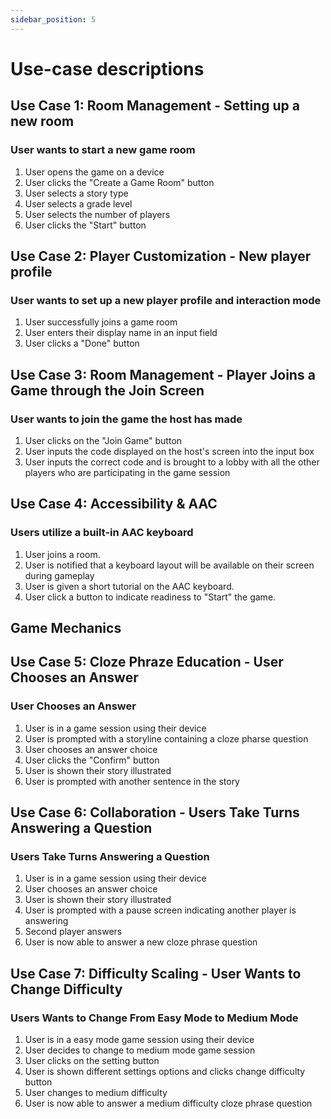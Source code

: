 ```yaml
---
sidebar_position: 5
---
```


# Use-case descriptions

## Use Case 1: Room Management - Setting up a new room

### User wants to start a new game room

1. User opens the game on a device
2. User clicks the "Create a Game Room" button
3. User selects a story type
4. User selects a grade level
5. User selects the number of players
6. User clicks the "Start" button


## Use Case 2: Player Customization - New player profile

### User wants to set up a new player profile and interaction mode

1. User successfully joins a game room
2. User enters their display name in an input field
3. User clicks a "Done" button

## Use Case 3: Room Management - Player Joins a Game through the Join Screen

### User wants to join the game the host has made

1. User clicks on the "Join Game" button
2. User inputs the code displayed on the host's screen into the input box
3. User inputs the correct code and is brought to a lobby with all the other players who are participating in the game session

## Use Case 4: Accessibility & AAC

### Users utilize a built-in AAC keyboard
1. User joins a room.
2. User is notified that a keyboard layout will be available on their screen during gameplay
3. User is given a short tutorial on the AAC keyboard.
4. User click a button to indicate readiness to "Start" the game.

## Game Mechanics 

## Use Case 5: Cloze Phraze Education - User Chooses an Answer   

### User Chooses an Answer

1. User is in a game session using their device
2. User is prompted with a storyline containing a cloze pharse question
3. User chooses an answer choice
4. User clicks the "Confirm" button
5. User is shown their story illustrated
6. User is prompted with another sentence in the story 


## Use Case 6: Collaboration - Users Take Turns Answering a Question   

### Users Take Turns Answering a Question

1. User is in a game session using their device
2. User chooses an answer choice
3. User is shown their story illustrated
4. User is prompted with a pause screen indicating another player is answering 
5. Second player answers 
6. User is now able to answer a new cloze phrase question



## Use Case 7: Difficulty Scaling - User Wants to Change Difficulty  

### Users Wants to Change From Easy Mode to Medium Mode 

1. User is in a easy mode game session using their device
2. User decides to change to medium mode game session
3. User clicks on the setting button
4. User is shown different settings options and clicks change difficulty button 
5. User changes to medium difficulty 
6. User is now able to answer a medium difficulty cloze phrase question
